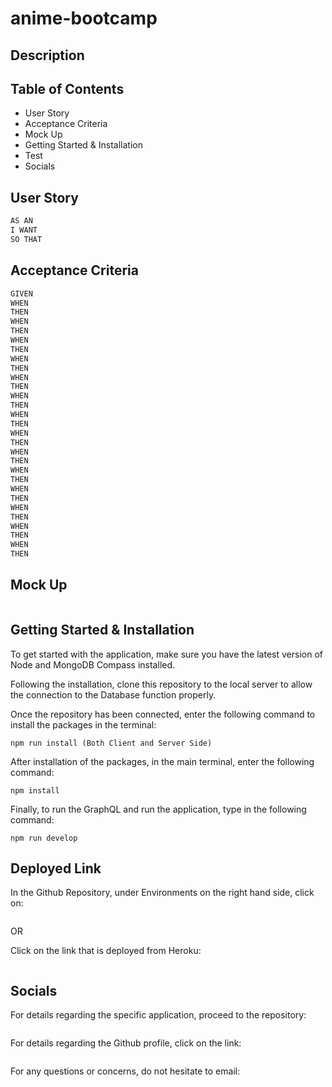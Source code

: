 # anime-bootcamp

## Description


## Table of Contents

* User Story
* Acceptance Criteria
* Mock Up
* Getting Started & Installation
* Test
* Socials

## User Story

```md
AS AN 
I WANT 
SO THAT
```


## Acceptance Criteria

```md
GIVEN
WHEN 
THEN 
WHEN 
THEN 
WHEN 
THEN 
WHEN 
THEN 
WHEN 
THEN 
WHEN
THEN 
WHEN 
THEN 
WHEN 
THEN 
WHEN 
THEN 
WHEN 
THEN 
WHEN
THEN 
WHEN 
THEN 
WHEN 
THEN 
WHEN 
THEN 
```
## Mock Up
```

```

## Getting Started & Installation

To get started with the application,  make sure you have the latest version of Node and MongoDB Compass installed.

Following the installation, clone this repository to the local server to allow the connection to the Database function properly.

Once the repository has been connected, enter the following command to install the packages in the terminal:
```
npm run install (Both Client and Server Side)
```
After installation of the packages, in the main terminal, enter the following command:

```
npm install
```
Finally, to run the GraphQL and run the application, type in the following command:

```
npm run develop
```

## Deployed Link
In the Github Repository, under Environments on the right hand side, click on:
```

```
OR

Click on the link that is deployed from Heroku:
```

```
## Socials

For details regarding the specific application, proceed to the repository:
```

```

For details regarding the Github profile, click on the link: 
```

```

For any questions or concerns, do not hesitate to email: 
```

```
